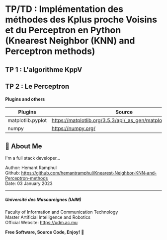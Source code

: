 # TP/TD : Implémentation des méthodes des Kplus proche Voisins et du Perceptron en Python (Knearest Neighbor (KNN) and Perceptron methods)

## TP 1 : L'algorithme KppV

## TP 2 : Le Perceptron

#### Plugins and others

| Plugins             | Source                                                                 |
| ----------------- | ------------------------------------------------------------------ |
| matplotlib.pyplot | https://matplotlib.org/3.5.3/api/_as_gen/matplotlib.pyplot.html |
| numpy | https://numpy.org/ |

## 🚀 About Me
I'm a full stack developer...

Author: Hemant Ramphul <br>
Github: https://github.com/hemantramphul/Knearest-Neighbor-KNN-and-Perceptron-methods <br>
Date: 03 January 2023 <br>

___

##### Université des Mascareignes (UdM)
Faculty of Information and Communication Technology <br>
Master Artificial Intelligence and Robotics <br>
Official Website: https://udm.ac.mu <br>


**Free Software, Source Code, Enjoy!** 👋

